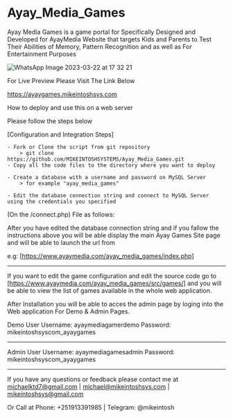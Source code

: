 # Ayay_Media_Games
Ayay Media Games is a game portal for Specifically Designed and Developed for AyayMedia Website that targets Kids and Parents to Test Their Abilities of Memory, Pattern Recognition and as well as For Entertainment Purposes 



![WhatsApp Image 2023-03-22 at 17 32 21](https://user-images.githubusercontent.com/37907891/226960106-79b9a679-1065-4603-bb24-6d5d0843f9ec.jpg)


For Live Preview Please Visit The Link Below

https://ayaygames.mikeintoshsys.com



How to deploy and use this on a web server

Please follow the steps below 

[Configuration and Integration Steps]
 
    - Fork or Clone the script from git repository
        > git clone https://github.com/MIKEINTOSHSYSTEMS/Ayay_Media_Games.git
    - Copy all the code files to the directory where you want to deploy

    - Create a database with a username and password on MySQL Server
        > for example "ayay_media_games"

    - Edit the database connection string and connect to MySQL Server using the credentials you specified
(On the /connect.php) File as follows:

<?php
define( "DB_DSN", "mysql:host=localhost;dbname=ayay_media_games" );
define( "DB_USERNAME", "ayay_media_games" );
define( "DB_PASSWORD", "ayay_media_games" );
?>

After you have edited the database connection string and if you fallow the instructions above you will be able display the main Ayay Games Site page and will be able to launch the url from 

e.g: [https://www.ayaymedia.com/ayay_media_games/index.php]


---------------------------------------------------------------------------------------------------------------------------------

If you want to edit the game configuration and edit the source code
go to [https://www.ayaymedia.com/ayay_media_games/src/games/] and you will be able to view the list of games available in the whole web application.

After Installation you will be able to acces the admin page by loging into the 
Web application For Demo & Admin Pages.

Demo User
Username: ayaymediagamerdemo
Password: mikeintoshsyscom_ayaygames

--------------------------------------------------------------------------------------------------------------------------------

Admin User
Username: ayaymediagamesadmin
Password: mikeintoshsyscom_ayaygames


--------------------------------------------------------------------------------------------------------------------------------

If you have any questions or feedback please contact me at
michaelktd7@gmail.com | michael@mikeintoshsys.com | mikeintoshsys@gmail.com

Or Call at Phone: +251913391985 | Telegram: @mikeintosh


